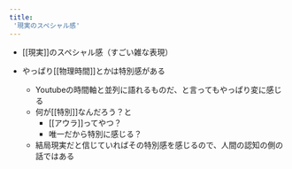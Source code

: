 ```yaml
---
title:
 '現実のスペシャル感'
---
```


- [[現実]]のスペシャル感（すごい雑な表現）

- やっぱり[[物理時間]]とかは特別感がある
    - Youtubeの時間軸と並列に語れるものだ、と言ってもやっぱり変に感じる
    - 何が[[特別]]なんだろう？と
        - [[アウラ]]ってやつ？
        - 唯一だから特別に感じる？
    - 結局現実だと信じていればその特別感を感じるので、人間の認知の側の話ではある
